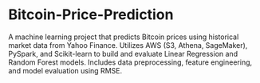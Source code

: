 # Bitcoin-Price-Prediction
A machine learning project that predicts Bitcoin prices using historical market data from Yahoo Finance. Utilizes AWS (S3, Athena, SageMaker), PySpark, and Scikit-learn to build and evaluate Linear Regression and Random Forest models. Includes data preprocessing, feature engineering, and model evaluation using RMSE.
